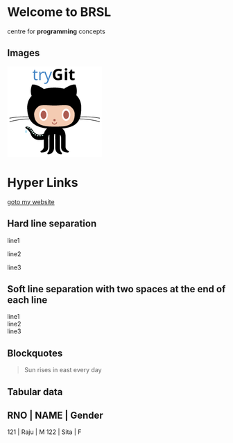 # Welcome to BRSL
centre for **programming** concepts

## Images  
![My Image](images/Git.png)


Hyper Links
===========
[goto my website](www.brsl.net)

## Hard line separation
line1

line2

line3

## Soft line separation with **two spaces** at the end of each line
line1  
line2  
line3

## Blockquotes
>  Sun rises in east
> every day


## Tabular data  

RNO | NAME | Gender
--------------------
121 | Raju | M
122 | Sita | F
















